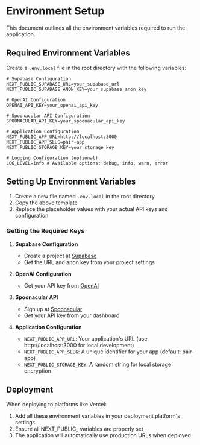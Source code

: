 # Environment Setup

This document outlines all the environment variables required to run the application.

## Required Environment Variables

Create a `.env.local` file in the root directory with the following variables:

```env
# Supabase Configuration
NEXT_PUBLIC_SUPABASE_URL=your_supabase_url
NEXT_PUBLIC_SUPABASE_ANON_KEY=your_supabase_anon_key

# OpenAI Configuration
OPENAI_API_KEY=your_openai_api_key

# Spoonacular API Configuration
SPOONACULAR_API_KEY=your_spoonacular_api_key

# Application Configuration
NEXT_PUBLIC_APP_URL=http://localhost:3000
NEXT_PUBLIC_APP_SLUG=pair-app
NEXT_PUBLIC_STORAGE_KEY=your_storage_key

# Logging Configuration (optional)
LOG_LEVEL=info # Available options: debug, info, warn, error
```

## Setting Up Environment Variables

1. Create a new file named `.env.local` in the root directory
2. Copy the above template
3. Replace the placeholder values with your actual API keys and configuration

### Getting the Required Keys

1. **Supabase Configuration**
   - Create a project at [Supabase](https://supabase.com)
   - Get the URL and anon key from your project settings

2. **OpenAI Configuration**
   - Get your API key from [OpenAI](https://platform.openai.com/api-keys)

3. **Spoonacular API**
   - Sign up at [Spoonacular](https://spoonacular.com/food-api)
   - Get your API key from your dashboard

4. **Application Configuration**
   - `NEXT_PUBLIC_APP_URL`: Your application's URL (use http://localhost:3000 for local development)
   - `NEXT_PUBLIC_APP_SLUG`: A unique identifier for your app (default: pair-app)
   - `NEXT_PUBLIC_STORAGE_KEY`: A random string for local storage encryption

## Deployment

When deploying to platforms like Vercel:

1. Add all these environment variables in your deployment platform's settings
2. Ensure all NEXT_PUBLIC_ variables are properly set
3. The application will automatically use production URLs when deployed
